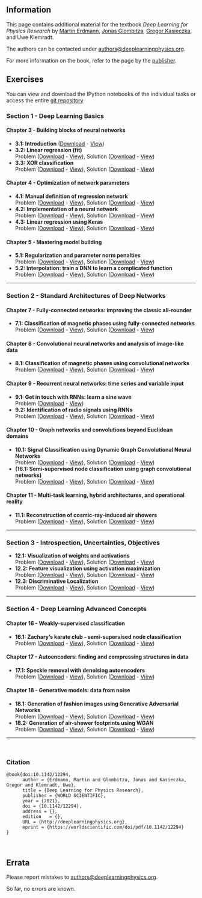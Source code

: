 
## Information

This page contains additional material for the textbook *Deep Learning for Physics Research* by
[Martin Erdmann](https://www.physik.rwth-aachen.de/user/erdmann), [Jonas Glombitza](https://www.jonas-glombitza.com/), [Gregor Kasieczka](https://www.physik.uni-hamburg.de/iexp/gruppe-kasieczka.html), and Uwe Klemradt.

The authors can be contacted under [authors@deeplearningphysics.org](mailto:authors@deeplearningphysics.org).

For more information on the book, refer to the page by the [publisher](https://worldscientific.com/worldscibooks/10.1142/12294).

## Exercises
You can view and download the IPython notebooks of the individual tasks or access the entire [git repository](https://github.com/DeepLearningForPhysicsResearchBook/deep-learning-physics)
### Section 1 - Deep Learning Basics
#### Chapter 3 - Building blocks of neural networks
* **3.1: Introduction** ([Download](Exercise_03_1.ipynb) - [View](https://nbviewer.jupyter.org/github/DeepLearningForPhysicsResearchBook/deep-learning-physics/blob/main/Exercise_03_1.ipynb))
* **3.2: Linear regression (fit)**  
Problem ([Download](Exercise_03_2.ipynb) - [View](https://nbviewer.jupyter.org/github/DeepLearningForPhysicsResearchBook/deep-learning-physics/blob/main/Exercise_03_2.ipynb)), Solution ([Download](Exercise_03_2_solution.ipynb) - [View](https://nbviewer.jupyter.org/github/DeepLearningForPhysicsResearchBook/deep-learning-physics/blob/main/Exercise_03_2_solution.ipynb))
* **3.3: XOR classification**  
Problem ([Download](Exercise_03_3.ipynb) - [View](https://nbviewer.jupyter.org/github/DeepLearningForPhysicsResearchBook/deep-learning-physics/blob/main/Exercise_03_3.ipynb)), Solution ([Download](Exercise_03_3_solution.ipynb) - [View](https://nbviewer.jupyter.org/github/DeepLearningForPhysicsResearchBook/deep-learning-physics/blob/main/Exercise_03_3_solution.ipynb))


#### Chapter 4 - Optimization of network parameters
* **4.1: Manual definition of regression network**  
Problem ([Download](Exercise_04_1.ipynb) - [View](https://nbviewer.jupyter.org/github/DeepLearningForPhysicsResearchBook/deep-learning-physics/blob/main/Exercise_04_1.ipynb)), Solution ([Download](Exercise_04_1_solution.ipynb) - [View](https://nbviewer.jupyter.org/github/DeepLearningForPhysicsResearchBook/deep-learning-physics/blob/main/Exercise_04_1_solution.ipynb))
* **4.2: Implementation of a neural network**  
Problem ([Download](Exercise_04_2.ipynb) - [View](https://nbviewer.jupyter.org/github/DeepLearningForPhysicsResearchBook/deep-learning-physics/blob/main/Exercise_04_2.ipynb)), Solution ([Download](Exercise_04_2_solution.ipynb) - [View](https://nbviewer.jupyter.org/github/DeepLearningForPhysicsResearchBook/deep-learning-physics/blob/main/Exercise_04_2_solution.ipynb))
* **4.3: Linear regression using Keras**  
Problem ([Download](Exercise_04_3.ipynb) - [View](https://nbviewer.jupyter.org/github/DeepLearningForPhysicsResearchBook/deep-learning-physics/blob/main/Exercise_04_3.ipynb)), Solution ([Download](Exercise_04_3_solution.ipynb) - [View](https://nbviewer.jupyter.org/github/DeepLearningForPhysicsResearchBook/deep-learning-physics/blob/main/Exercise_04_3_solution.ipynb))

#### Chapter 5 - Mastering model building
* **5.1: Regularization and parameter norm penalties**  
Problem ([Download](Exercise_05_1.ipynb) - [View](https://nbviewer.jupyter.org/github/DeepLearningForPhysicsResearchBook/deep-learning-physics/blob/main/Exercise_05_1.ipynb)), Solution ([Download](Exercise_05_1_solution.ipynb) - [View](https://nbviewer.jupyter.org/github/DeepLearningForPhysicsResearchBook/deep-learning-physics/blob/main/Exercise_05_1_solution.ipynb))
* **5.2: Interpolation: train a DNN to learn a complicated function**  
Problem ([Download](Exercise_05_2.ipynb) - [View](https://nbviewer.jupyter.org/github/DeepLearningForPhysicsResearchBook/deep-learning-physics/blob/main/Exercise_05_2.ipynb)), Solution ([Download](Exercise_05_2_solution.ipynb) - [View](https://nbviewer.jupyter.org/github/DeepLearningForPhysicsResearchBook/deep-learning-physics/blob/main/Exercise_05_2_solution.ipynb))

---
### Section 2 - Standard Architectures of Deep Networks

#### Chapter 7 - Fully-connected networks: improving the classic all-rounder
* **7.1: Classification of magnetic phases using fully-connected networks**  
Problem ([Download](Exercise_07_1.ipynb) - [View](https://nbviewer.jupyter.org/github/DeepLearningForPhysicsResearchBook/deep-learning-physics/blob/main/Exercise_07_1.ipynb)), Solution ([Download](Exercise_07_1_solution.ipynb) - [View](https://nbviewer.jupyter.org/github/DeepLearningForPhysicsResearchBook/deep-learning-physics/blob/main/Exercise_07_1_solution.ipynb))

#### Chapter 8 - Convolutional neural networks and analysis of image-like data
* **8.1: Classification of magnetic phases using convolutional networks**  
Problem ([Download](Exercise_08_1.ipynb) - [View](https://nbviewer.jupyter.org/github/DeepLearningForPhysicsResearchBook/deep-learning-physics/blob/main/Exercise_08_1.ipynb)), Solution ([Download](Exercise_08_1_solution.ipynb) - [View](https://nbviewer.jupyter.org/github/DeepLearningForPhysicsResearchBook/deep-learning-physics/blob/main/Exercise_08_1_solution.ipynb))

#### Chapter 9 - Recurrent neural networks: time series and variable input
* **9.1: Get in touch with RNNs: learn a sine wave**  
Problem ([Download](Exercise_09_1.ipynb) - [View](https://nbviewer.jupyter.org/github/DeepLearningForPhysicsResearchBook/deep-learning-physics/blob/main/Exercise_09_1.ipynb))
* **9.2: Identification of radio signals using RNNs**  
Problem ([Download](Exercise_09_2.ipynb) - [View](https://nbviewer.jupyter.org/github/DeepLearningForPhysicsResearchBook/deep-learning-physics/blob/main/Exercise_09_2.ipynb)), Solution ([Download](Exercise_09_2_solution.ipynb) - [View](https://nbviewer.jupyter.org/github/DeepLearningForPhysicsResearchBook/deep-learning-physics/blob/main/Exercise_09_2_solution.ipynb))

#### Chapter 10 - Graph networks and convolutions beyond Euclidean domains
* **10.1: Signal Classification using Dynamic Graph Convolutional Neural Networks**  
Problem ([Download](Exercise_10_1.ipynb) - [View](https://nbviewer.jupyter.org/github/DeepLearningForPhysicsResearchBook/deep-learning-physics/blob/main/Exercise_10_1.ipynb)), Solution ([Download](Exercise_10_1_solution.ipynb) - [View](https://nbviewer.jupyter.org/github/DeepLearningForPhysicsResearchBook/deep-learning-physics/blob/main/Exercise_10_1_solution.ipynb))
* **(16.1: Semi-supervised node classification using graph convolutional networks)**  
Problem ([Download](Exercise_16_1.ipynb) - [View](https://nbviewer.jupyter.org/github/DeepLearningForPhysicsResearchBook/deep-learning-physics/blob/main/Exercise_16_1.ipynb)), Solution ([Download](Exercise_16_1_solution.ipynb) - [View](https://nbviewer.jupyter.org/github/DeepLearningForPhysicsResearchBook/deep-learning-physics/blob/main/Exercise_16_1_solution.ipynb))

#### Chapter 11 - Multi-task learning, hybrid architectures, and operational reality
* **11.1: Reconstruction of cosmic-ray-induced air showers**  
Problem ([Download](Exercise_11_1.ipynb) - [View](https://nbviewer.jupyter.org/github/DeepLearningForPhysicsResearchBook/deep-learning-physics/blob/main/Exercise_11_1.ipynb)), Solution ([Download](Exercise_11_1_solution.ipynb) - [View](https://nbviewer.jupyter.org/github/DeepLearningForPhysicsResearchBook/deep-learning-physics/blob/main/Exercise_11_1_solution.ipynb))

---
### Section 3 - Introspection, Uncertainties, Objectives
* **12.1: Visualization of weights and activations**  
Problem ([Download](Exercise_12_1.ipynb) - [View](https://nbviewer.jupyter.org/github/DeepLearningForPhysicsResearchBook/deep-learning-physics/blob/main/Exercise_12_1.ipynb)), Solution ([Download](Exercise_12_1_solution.ipynb) - [View](https://nbviewer.jupyter.org/github/DeepLearningForPhysicsResearchBook/deep-learning-physics/blob/main/Exercise_12_1_solution.ipynb))  
* **12.2: Feature visualization using activation maximization**  
Problem ([Download](Exercise_12_2.ipynb) - [View](https://nbviewer.jupyter.org/github/DeepLearningForPhysicsResearchBook/deep-learning-physics/blob/main/Exercise_12_2.ipynb)), Solution ([Download](Exercise_12_2_solution.ipynb) - [View](https://nbviewer.jupyter.org/github/DeepLearningForPhysicsResearchBook/deep-learning-physics/blob/main/Exercise_12_2_solution.ipynb))  
* **12.3: Discriminative Localization**  
Problem ([Download](Exercise_12_3.ipynb) - [View](https://nbviewer.jupyter.org/github/DeepLearningForPhysicsResearchBook/deep-learning-physics/blob/main/Exercise_12_3.ipynb)), Solution ([Download](Exercise_12_3_solution.ipynb) - [View](https://nbviewer.jupyter.org/github/DeepLearningForPhysicsResearchBook/deep-learning-physics/blob/main/Exercise_12_3_solution.ipynb))  

---
### Section 4 - Deep Learning Advanced Concepts

#### Chapter 16 - Weakly-supervised classification
* **16.1: Zachary’s karate club - semi-supervised node classification**  
Problem ([Download](Exercise_16_1.ipynb) - [View](https://nbviewer.jupyter.org/github/DeepLearningForPhysicsResearchBook/deep-learning-physics/blob/main/Exercise_16_1.ipynb)), Solution ([Download](Exercise_16_1_solution.ipynb) - [View](https://nbviewer.jupyter.org/github/DeepLearningForPhysicsResearchBook/deep-learning-physics/blob/main/Exercise_16_1_solution.ipynb))

#### Chapter 17 - Autoencoders: finding and compressing structures in data
* **17.1: Speckle removal with denoising autoencoders**  
Problem ([Download](Exercise_17_1.ipynb) - [View](https://nbviewer.jupyter.org/github/DeepLearningForPhysicsResearchBook/deep-learning-physics/blob/main/Exercise_17_1.ipynb)), Solution ([Download](Exercise_17_1_solution.ipynb) - [View](https://nbviewer.jupyter.org/github/DeepLearningForPhysicsResearchBook/deep-learning-physics/blob/main/Exercise_17_1_solution.ipynb))

#### Chapter 18 - Generative models: data from noise
* **18.1: Generation of fashion images using Generative Adversarial Networks**  
Problem ([Download](Exercise_18_1.ipynb) - [View](https://nbviewer.jupyter.org/github/DeepLearningForPhysicsResearchBook/deep-learning-physics/blob/main/Exercise_18_1.ipynb)), Solution ([Download](Exercise_18_1_solution.ipynb) - [View](https://nbviewer.jupyter.org/github/DeepLearningForPhysicsResearchBook/deep-learning-physics/blob/main/Exercise_18_1_solution.ipynb))
* **18.2: Generation of air-shower footprints using WGAN**  
Problem ([Download](Exercise_18_2.ipynb) - [View](https://nbviewer.jupyter.org/github/DeepLearningForPhysicsResearchBook/deep-learning-physics/blob/main/Exercise_18_2.ipynb)), Solution ([Download](Exercise_18_2_solution.ipynb) - [View](https://nbviewer.jupyter.org/github/DeepLearningForPhysicsResearchBook/deep-learning-physics/blob/main/Exercise_18_2_solution.ipynb))  

---

&nbsp;
### Citation

```
@book{doi:10.1142/12294,
	  author = {Erdmann, Martin and Glombitza, Jonas and Kasieczka, Gregor and Klemradt, Uwe},
	  title = {Deep Learning for Physics Research},
	  publisher = {WORLD SCIENTIFIC},
	  year = {2021},
	  doi = {10.1142/12294},
	  address = {},
	  edition   = {},
	  URL = {http://deeplearningphysics.org},
	  eprint = {https://worldscientific.com/doi/pdf/10.1142/12294}
}
```  

&nbsp;
## Errata

Please report mistakes to [authors@deeplearningphysics.org](mailto:authors@deeplearningphysics.org).

So far, no errors are known.
